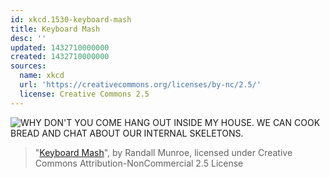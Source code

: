 ```yaml
---
id: xkcd.1530-keyboard-mash
title: Keyboard Mash
desc: ''
updated: 1432710000000
created: 1432710000000
sources:
  name: xkcd
  url: 'https://creativecommons.org/licenses/by-nc/2.5/'
  license: Creative Commons 2.5
---
```

![WHY DON'T YOU COME HANG OUT INSIDE MY HOUSE. WE CAN COOK BREAD AND CHAT ABOUT OUR INTERNAL SKELETONS.](https://imgs.xkcd.com/comics/keyboard_mash.png)
> "[Keyboard Mash](https://xkcd.com/1530/)", by Randall Munroe, licensed under Creative Commons Attribution-NonCommercial 2.5 License
